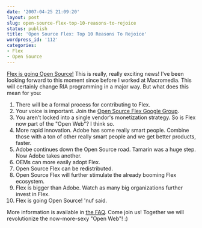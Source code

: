 ```yaml
---
date: '2007-04-25 21:09:20'
layout: post
slug: open-source-flex-top-10-reasons-to-rejoice
status: publish
title: 'Open Source Flex: Top 10 Reasons To Rejoice'
wordpress_id: '112'
categories:
- Flex
- Open Source
---
```


[Flex is going Open Source!](http://www.adobe.com/aboutadobe/pressroom/pressreleases/200704/042607Flex.html)  This is really, really exciting news!  I've been looking forward to this moment since before I worked at Macromedia.  This will certainly change RIA programming in a major way.  But what does this mean for you:
1) There will be a formal process for contributing to Flex.
2) Your voice is important.  Join the [Open Source Flex Google Group](http://groups.google.com/group/flex-open-source).
3) You aren't locked into a single vendor's monetization strategy.  So is Flex now part of the "Open Web"?  I think so.
4) More rapid innovation.  Adobe has some really smart people.  Combine those with a ton of other really smart people and we get better products, faster.
5) Adobe continues down the Open Source road.  Tamarin was a huge step.  Now Adobe takes another.
6) OEMs can more easily adopt Flex.
7) Open Source Flex can be redistributed.
8) Open Source Flex will further stimulate the already booming Flex ecosystem.
9) Flex is bigger than Adobe.  Watch as many big organizations further invest in Flex.
10) Flex is going Open Source!  'nuf said.

More information is available in [the FAQ](http://www.adobe.com/go/opensourceflex).  Come join us!  Together we will revolutionize the now-more-sexy "Open Web"!  :)
